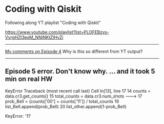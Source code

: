 # Coding with Qiskit
Following along YT playlist "Coding with Qiskit"

https://www.youtube.com/playlist?list=PLOFEBzvs-VvrgHZt3exM_NNiNKtZlHvZi

- - -

[My comments on Episode 4](/comments.episode4.md)
Why is this so different from YT output?

---------------------------------------------------------------------------
Episode 5 error. Don't know why.
... and it took 5 min on real HW
---------------------------------------------------------------------------
KeyError                                  Traceback (most recent call last)
Cell In[13], line 17
     14 counts = data.cr3.get_counts()
     15 total_counts = data.cr3.num_shots
---> 17 prob_Bell = (counts['00'] + counts['11']) / total_counts
     19 list_Bell.append(prob_Bell)
     20 list_other.append(1-prob_Bell)

KeyError: '11'
